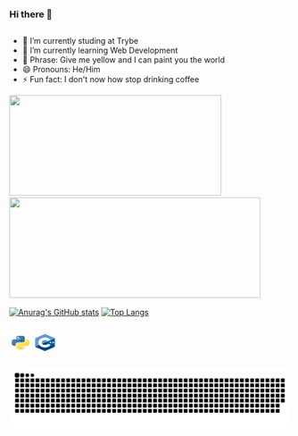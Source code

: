 ### Hi there 👋 
 ##
<!--
**othonoliveira/othonoliveira** is a ✨ _special_ ✨ repository because its `README.md` (this file) appears on your GitHub profile.

Here are some ideas to get you started:
-->

- 🔭 I’m currently studing at Trybe
- 🌱 I’m currently learning Web Development
- 💬 Phrase: Give me yellow and I can paint you the world
- 😄 Pronouns: He/Him
- ⚡ Fun fact: I don't now how stop drinking coffee
 
 <div>
  <a href="https://github.com/othonoliveira">
  <img height="180em" width="380em" src="https://github-readme-stats.vercel.app/api?username=othonoliveira&show_icons=true&theme=dark&include_all_commits=true&count_private=true"/>
  <img height="180em" width="450em" src="https://github-readme-stats.vercel.app/api/top-langs/?username=othonoliveira&layout=compact&langs_count=7&theme=dark&include_all_commits=true"/>
</div>

[![Anurag's GitHub stats](https://github-readme-stats.vercel.app/api?username=othonoliveira&theme=dracula&how_icons=true&count_private=true)](https://github.com/anuraghazra/github-readme-stats)
[![Top Langs](https://github-readme-stats.vercel.app/api/top-langs/?username=anuraghazra&layout=compact&theme=dracula)](https://github.com/anuraghazra/github-readme-stats)

<div style="display: inline_block"><br>
  <img align="center" alt="Rafa-Python" height="30" width="40" src="https://raw.githubusercontent.com/devicons/devicon/master/icons/python/python-original.svg">
  <img align="center" alt="Rafa-cplusplus" height="30" width="40" src="https://raw.githubusercontent.com/devicons/devicon/master/icons/cplusplus/cplusplus-original.svg">
</div>

  ##

![snake gif](https://github.com/othonoliveira/othonoliveira/blob/output/github-contribution-grid-snake.svg)
